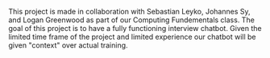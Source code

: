 This project is made in collaboration with Sebastian Leyko, Johannes Sy, and Logan Greenwood as part of our Computing Fundementals class. The goal of this project is to have a fully functioning interview chatbot.
Given the limited time frame of the project and limited experience our chatbot will be given "context" over actual training. 
